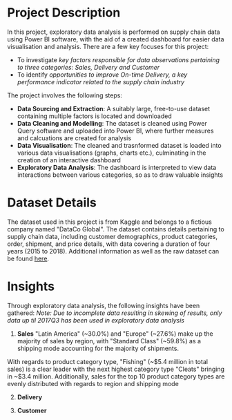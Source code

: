 # Project Description
In this project, exploratory data analysis is performed on supply chain data using Power BI software, with the aid of a created dashboard for easier data visualisation and analysis. There are a few key focuses for this project:
* To investigate *key factors responsible for data observations pertaining to three categories: Sales, Delivery and Customer*
* To identify *opportunities to improve On-time Delivery, a key performance indicator related to the supply chain industry*

The project involves the following steps:
* **Data Sourcing and Extraction**: A suitably large, free-to-use dataset containing multiple factors is located and downloaded
* **Data Cleaning and Modelling**: The dataset is cleaned using Power Query software and uploaded into Power BI, where further measures and calcuations are created for analysis
* **Data Visualisation**: The cleaned and trasnformed dataset is loaded into various data visualisations (graphs, charts etc.), culminating in the creation of an interactive dashboard
* **Exploratory Data Analysis**: The dashboard is interpreted to view data interactions between various categories, so as to draw valuable insights 
# Dataset Details
The dataset used in this project is from Kaggle and belongs to a fictious company named "DataCo Global". The dataset contains details pertaining to supply chain data, including customer demographics, product categories, order, shipment, and price details, with data covering a duration of four years (2015 to 2018). Additional information as well as the raw dataset can be found [here](https://www.kaggle.com/datasets/shashwatwork/dataco-smart-supply-chain-for-big-data-analysis).
# Insights
Through exploratory data analysis, the following insights have been gathered:
*Note: Due to incomplete data resulting in skewing of results, only data up til 2017Q3 has been used in exploratory data analysis*

1. **Sales**
"Latin America" (~30.0%) and "Europe" (~27.6%) make up the majority of sales by region, with "Standard Class" (~59.8%) as a shipping mode accounting for the majority of shipments.

With regards to product category type, "Fishing" (~$5.4 million in total sales) is a clear leader with the next highest category type "Cleats" bringing in ~$3.4 million. Additionally, sales for the top 10 product category types are evenly distributed with regards to region and shipping mode



2. **Delivery**

3. **Customer**



